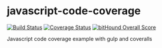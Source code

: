 javascript-code-coverage
========================

[![Build Status](https://secure.travis-ci.org/javadev/javascript-code-coverage.svg)](http://travis-ci.org/javadev/javascript-code-coverage)
[![Coverage Status](https://coveralls.io/repos/javadev/javascript-code-coverage/badge.svg)](https://coveralls.io/r/javadev/javascript-code-coverage)
[![bitHound Overall Score](https://www.bithound.io/github/javadev/javascript-code-coverage/badges/score.svg)](https://www.bithound.io/github/javadev/javascript-code-coverage)

Javascript code coverage example with gulp and coveralls 
